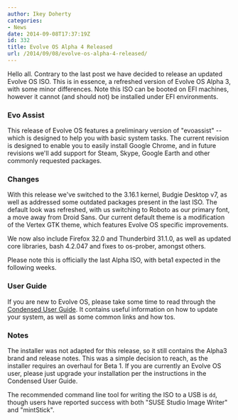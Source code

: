 ```yaml
---
author: Ikey Doherty
categories:
- News
date: 2014-09-08T17:37:19Z
id: 332
title: Evolve OS Alpha 4 Released
url: /2014/09/08/evolve-os-alpha-4-released/
---
```


Hello all. Contrary to the last post we have decided to release an updated Evolve OS ISO. This is in essence, a refreshed version of Evolve OS Alpha 3, with some 
minor differences. Note this ISO can be booted on EFI machines, however it cannot (and should not) be installed under EFI environments.
<!--more-->

### Evo Assist

This release of Evolve OS features a preliminary version of "evoassist" -- which is designed to help you with basic system tasks. The current revision is designed to enable you to easily install Google Chrome, and in future revisions we'll add support for Steam, Skype, Google Earth and other commonly requested packages.

### Changes

With this release we've switched to the 3.16.1 kernel, Budgie Desktop v7, as well as addressed some outdated packages present in the last ISO. The default look was 
refreshed, with us switching to Roboto as our primary font, a move away from Droid Sans. Our current default theme is a modification of the Vertex GTK theme, which 
features Evolve OS specific improvements.

We now also include Firefox 32.0 and Thunderbird 31.1.0, as well as updated core libraries, bash 4.2.047 and fixes to os-prober, amongst others.

Please note this is officially the last Alpha ISO, with beta1 expected in the following weeks.

### User Guide

If you are new to Evolve OS, please take some time to read through the [Condensed User Guide](https://solus-project.com/evo_cug.pdf). It contains useful information 
on how to update your system, as well as some common links and how tos.

### Notes

The installer was not adapted for this release, so it still contains the Alpha3 brand and release notes. This was a simple decision to reach, as the installer requires an 
overhaul for Beta 1. If you are currently an Evolve OS user, please just upgrade your installation per the instructions in the Condensed User Guide.

The recommended command line tool for writing the ISO to a USB is `dd`, though users have reported success with both "SUSE Studio Image Writer" and "mintStick".